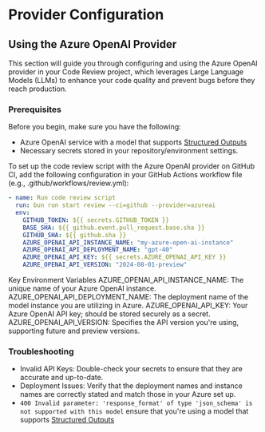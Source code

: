 # Provider Configuration

## Using the Azure OpenAI Provider

This section will guide you through configuring and using the Azure OpenAI provider in your Code Review project, which leverages Large Language Models (LLMs) to enhance your code quality and prevent bugs before they reach production.

### Prerequisites

Before you begin, make sure you have the following:

- Azure OpenAI service with a model that supports [Structured Outputs](https://learn.microsoft.com/en-us/azure/ai-services/openai/how-to/structured-outputs)
- Necessary secrets stored in your repository/environment settings.

To set up the code review script with the Azure OpenAI provider on GitHub CI, add the following configuration in your GitHub Actions workflow file (e.g., .github/workflows/review.yml):

```yaml
- name: Run code review script
  run: bun run start review --ci=github --provider=azureai
  env:
    GITHUB_TOKEN: ${{ secrets.GITHUB_TOKEN }}
    BASE_SHA: ${{ github.event.pull_request.base.sha }}
    GITHUB_SHA: ${{ github.sha }}
    AZURE_OPENAI_API_INSTANCE_NAME: "my-azure-open-ai-instance"
    AZURE_OPENAI_API_DEPLOYMENT_NAME: "gpt-40"
    AZURE_OPENAI_API_KEY: ${{ secrets.AZURE_OPENAI_API_KEY }}
    AZURE_OPENAI_API_VERSION: "2024-08-01-preview"
```

Key Environment Variables
AZURE_OPENAI_API_INSTANCE_NAME: The unique name of your Azure OpenAI instance.
AZURE_OPENAI_API_DEPLOYMENT_NAME: The deployment name of the model instance you are utilizing in Azure.
AZURE_OPENAI_API_KEY: Your Azure OpenAI API key; should be stored securely as a secret.
AZURE_OPENAI_API_VERSION: Specifies the API version you're using, supporting future and preview versions.

### Troubleshooting

- Invalid API Keys: Double-check your secrets to ensure that they are accurate and up-to-date.
- Deployment Issues: Verify that the deployment names and instance names are correctly stated and match those in your Azure set up.
- `400 Invalid parameter: 'response_format' of type 'json_schema' is not supported with this model` ensure that you're using a model that supports [Structured Outputs](https://learn.microsoft.com/en-us/azure/ai-services/openai/how-to/structured-outputs) 